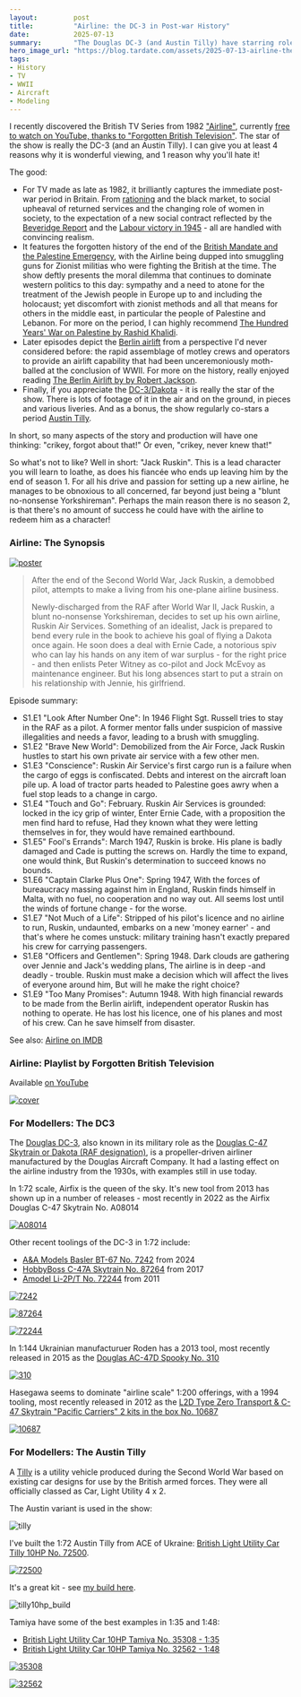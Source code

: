 ```yaml
---
layout:         post
title:          "Airline: the DC-3 in Post-war History"
date:           2025-07-13
summary:        "The Douglas DC-3 (and Austin Tilly) have starring roles in this TV series from 1982 that brilliantly captures post-war society and events through the end of British Mandate and Palestine Emergency to the Berlin Airlift. I give you 4 reasons to love the show and 1 reason to loathe it!"
hero_image_url: "https://blog.tardate.com/assets/2025-07-13-airline-the-dc3-in-post-war-history/poster.jpg"
tags:
- History
- TV
- WWII
- Aircraft
- Modeling
---
```


I recently discovered the British TV Series from 1982 ["Airline"](https://www.imdb.com/title/tt0083378/),
currently [free to watch on YouTube, thanks to "Forgotten British Television"](https://www.youtube.com/playlist?list=PLcOKn2Ebnf7nwdGdbuqkDWGNJ9ascPkcg). The star of the show is really the DC-3 (and an Austin Tilly). I can give you at least 4 reasons why it is wonderful viewing, and 1 reason why you'll hate it!

The good:

* For TV made as late as 1982, it brilliantly captures the immediate post-war period in Britain. From [rationing](https://en.wikipedia.org/wiki/Rationing_in_the_United_Kingdom#Post-Second_World_War_1945%E2%80%931954) and the black market, to social upheaval of returned services and the changing role of women in society, to the expectation of a new social contract reflected by the [Beveridge Report](https://en.wikipedia.org/wiki/Beveridge_Report) and the [Labour victory in 1945](https://en.wikipedia.org/wiki/1945_United_Kingdom_general_election) - all are handled with convincing realism.
* It features the forgotten history of the end of the [British Mandate and the Palestine Emergency](https://en.wikipedia.org/wiki/Jewish_insurgency_in_Mandatory_Palestine), with the Airline being dupped into smuggling guns for Zionist militias who were fighting the British at the time. The show deftly presents the moral dilemma that continues to dominate western politics to this day: sympathy and a need to atone for the treatment of the Jewish people in Europe up to and including the holocaust; yet discomfort with zionist methods and all that means for others in the middle east, in particular the people of Palestine and Lebanon.
For more on the period, I can highly recommend [The Hundred Years' War on Palestine by Rashid Khalidi](https://amzn.to/40QD3EH).
* Later episodes depict the [Berlin airlift](https://en.wikipedia.org/wiki/Berlin_Blockade) from a perspective I'd never considered before: the rapid assemblage of motley crews and operators to provide an airlift capability that had been unceremoniously moth-balled at the conclusion of WWII. For more on the history, really enjoyed reading [The Berlin Airlift by by Robert Jackson](https://amzn.to/46qEwFB).
* Finally, if you appreciate the [DC-3/Dakota](https://en.wikipedia.org/wiki/Douglas_DC-3) - it is really the star of the show. There is lots of footage of it in the air and on the ground, in pieces and various liveries. And as a bonus, the show regularly co-stars a period [Austin Tilly](https://en.wikipedia.org/wiki/Tilly_(vehicle)).

In short, so many aspects of the story and production will have one thinking: "crikey, forgot about that!" Or even, "crikey, never knew that!"

So what's not to like? Well in short: "Jack Ruskin". This is a lead character you will learn to loathe, as does his fiancée who ends up leaving him by the end of season 1. For all his drive and passion for setting up a new airline, he manages to be obnoxious to all concerned, far beyond just being a "blunt no-nonsense Yorkshireman". Perhaps the main reason there is no season 2, is that there's no amount of success he could have with the airline to redeem him as a character!

### Airline: The Synopsis

[![poster](/assets/2025-07-13-airline-the-dc3-in-post-war-history/poster.jpg)](https://www.imdb.com/title/tt0083378/)

>After the end of the Second World War, Jack Ruskin, a demobbed pilot, attempts to make a living from his one-plane airline business.
>
>Newly-discharged from the RAF after World War II, Jack Ruskin, a blunt no-nonsense Yorkshireman, decides to set up his own airline, Ruskin Air Services. Something of an idealist, Jack is prepared to bend every rule in the book to achieve his goal of flying a Dakota once again.
> He soon does a deal with Ernie Cade, a notorious spiv who can lay his hands on any item of war surplus - for the right price - and then enlists Peter Witney as co-pilot and Jock McEvoy as maintenance engineer. But his long absences start to put a strain on his relationship with Jennie, his girlfriend.

Episode summary:

* S1.E1 "Look After Number One": In 1946 Flight Sgt. Russell tries to stay in the RAF as a pilot. A former mentor falls under suspicion of massive illegalities and needs a favor, leading to a brush with smuggling.
* S1.E2 "Brave New World": Demobilized from the Air Force, Jack Ruskin hustles to start his own private air service with a few other men.
* S1.E3 "Conscience": Ruskin Air Service's first cargo run is a failure when the cargo of eggs is confiscated. Debts and interest on the aircraft loan pile up. A load of tractor parts headed to Palestine goes awry when a fuel stop leads to a change in cargo.
* S1.E4 "Touch and Go": February. Ruskin Air Services is grounded: locked in the icy grip of winter, Enter Ernie Cade, with a proposition the men find hard to refuse, Had they known what they were letting themselves in for, they would have remained earthbound.
* S1.E5" Fool's Errands": March 1947, Ruskin is broke. His plane is badly damaged and Cade is putting the screws on. Hardly the time to expand, one would think, But Ruskin's determination to succeed knows no bounds.
* S1.E6 "Captain Clarke Plus One": Spring 1947, With the forces of bureaucracy massing against him in England, Ruskin finds himself in Malta, with no fuel, no cooperation and no way out. All seems lost until the winds of fortune change - for the worse.
* S1.E7 "Not Much of a Life": Stripped of his pilot's licence and no airline to run, Ruskin, undaunted, embarks on a new 'money earner' - and that's where he comes unstuck: military training hasn't exactly prepared his crew for carrying passengers.
* S1.E8 "Officers and Gentlemen": Spring 1948. Dark clouds are gathering over Jennie and Jack's wedding plans, The airline is in deep -and deadly - trouble. Ruskin must make a decision which will affect the lives of everyone around him, But will he make the right choice?
* S1.E9 "Too Many Promises": Autumn 1948. With high financial rewards to be made from the Berlin airlift, independent operator Ruskin has nothing to operate. He has lost his licence, one of his planes and most of his crew. Can he save himself from disaster.

See also: [Airline on IMDB](https://www.imdb.com/title/tt0083378/)

### Airline: Playlist by Forgotten British Television

Available [on YouTube](https://www.youtube.com/playlist?list=PLcOKn2Ebnf7nwdGdbuqkDWGNJ9ascPkcg)

[![cover](/assets/2025-07-13-airline-the-dc3-in-post-war-history/cover.jpg)](https://www.youtube.com/playlist?list=PLcOKn2Ebnf7nwdGdbuqkDWGNJ9ascPkcg)

### For Modellers: The DC3

The [Douglas DC-3](https://en.wikipedia.org/wiki/Douglas_DC-3), also known in its military role as the
[Douglas C-47 Skytrain or Dakota (RAF designation)](https://en.wikipedia.org/wiki/Douglas_C-47_Skytrain),
is a propeller-driven airliner manufactured by the Douglas Aircraft Company. It had a lasting effect on the airline industry from the 1930s, with examples still in use today.

In 1:72 scale, Airfix is the queen of the sky.
It's new tool from 2013 has shown up in a number of releases - most recently in 2022 as the Airfix Douglas C-47 Skytrain No. A08014

[![A08014](/assets/2025-07-13-airline-the-dc3-in-post-war-history/A08014.jpg)](https://www.scalemates.com/kits/airfix-a08014-douglas-c-47-skytrain--1452855)

Other recent toolings of the DC-3 in 1:72 include:

* [A&A Models Basler BT-67 No. 7242](https://www.scalemates.com/kits/aanda-models-7242-basler-bt-67--1535771) from 2024
* [HobbyBoss C-47A Skytrain No. 87264](https://www.scalemates.com/kits/hobbyboss-87264-c-47a-skytrain--1021821) from 2017
* [Amodel Li-2P/T No. 72244](https://www.scalemates.com/kits/amodel-72244-li-2p-t--148905) from 2011

[![7242](/assets/2025-07-13-airline-the-dc3-in-post-war-history/7242.jpg)](https://www.scalemates.com/kits/aanda-models-7242-basler-bt-67--1535771)

[![87264](/assets/2025-07-13-airline-the-dc3-in-post-war-history/87264.jpg)](https://www.scalemates.com/kits/hobbyboss-87264-c-47a-skytrain--1021821)

[![72244](/assets/2025-07-13-airline-the-dc3-in-post-war-history/72244.jpg)](https://www.scalemates.com/kits/amodel-72244-li-2p-t--148905)

In 1:144
Ukrainian manufacturuer Roden has a 2013 tool, most recently released in 2015 as the
[Douglas AC-47D Spooky No. 310](https://www.scalemates.com/kits/roden-310-douglas-ac-47d-spooky--936191)

[![310](/assets/2025-07-13-airline-the-dc3-in-post-war-history/310.jpg)](https://www.scalemates.com/kits/roden-310-douglas-ac-47d-spooky--936191)

Hasegawa seems to dominate "airline scale" 1:200 offerings,
with a 1994 tooling, most recently released in 2012 as the
[L2D Type Zero Transport & C-47 Skytrain "Pacific Carriers" 2 kits in the box No. 10687](https://www.scalemates.com/kits/hasegawa-10687-l2d-type-zero-transport-and-c-47-skytrain-pacific-carriers--264633)

[![10687](/assets/2025-07-13-airline-the-dc3-in-post-war-history/10687.jpg)](https://www.scalemates.com/kits/hasegawa-10687-l2d-type-zero-transport-and-c-47-skytrain-pacific-carriers--264633)

### For Modellers: The Austin Tilly

A [Tilly](https://en.wikipedia.org/wiki/Tilly_(vehicle)) is a utility vehicle produced during the Second World War based on existing car designs for use by the British armed forces. They were all officially classed as Car, Light Utility 4 x 2.

The Austin variant is used in the show:

![tilly](/assets/2025-07-13-airline-the-dc3-in-post-war-history/tilly.jpg)

I've built the 1:72 Austin Tilly from ACE of Ukraine:
[British Light Utility Car Tilly 10HP No. 72500](https://www.scalemates.com/kits/ace-72500-tilly-10hp--170588).

[![72500](/assets/2025-07-13-airline-the-dc3-in-post-war-history/72500.jpg)](https://www.scalemates.com/kits/ace-72500-tilly-10hp--170588)

It's a great kit - see [my build here](https://modelart.tardate.com/projects/britisharmy/tilly10hp/).

![tilly10hp_build](https://modelart.tardate.com/projects/britisharmy/tilly10hp/assets/tilly10hp_build.jpg)

Tamiya have some of the best examples in 1:35 and 1:48:

* [British Light Utility Car 10HP Tamiya No. 35308 - 1:35](https://www.scalemates.com/kits/tamiya-35308-light-utility-car-10hp--102652)
* [British Light Utility Car 10HP Tamiya No. 32562 - 1:48](https://www.scalemates.com/kits/tamiya-32562-british-light-utility-car-10hp--133498)

[![35308](/assets/2025-07-13-airline-the-dc3-in-post-war-history/35308.jpg)](https://www.scalemates.com/kits/tamiya-35308-light-utility-car-10hp--102652)

[![32562](/assets/2025-07-13-airline-the-dc3-in-post-war-history/32562.jpg)](https://www.scalemates.com/kits/tamiya-32562-british-light-utility-car-10hp--133498)

